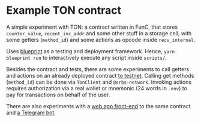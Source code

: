 # Example TON contract

A simple experiment with TON: a contract written in FunC, that stores `counter_value`, `recent_inc_addr` and 
some other stuff in a storage cell, with some getters (`method_id`) and some actions as opcode inside `recv_internal`.

Uses [blueprint](https://github.com/ton-org/blueprint) as a testing and deployment framework. 
Hence, `yarn blueprint run` to interactively execute any script inside `scripts/`.

Besides the contract and tests, there are some experiments to call getters and actions on an already 
deployed contract [to testnet](https://testnet.tonscan.org/address/EQD4Nu_attpQdAHKaSOKSUwAfpJUrXIstF5yGqZvYr-RJT6e).
Calling get methods (`method_id`) can be done via `TonClient` and `@orbs-network`.
Invoking actions requires authorization via a real wallet or mnemonic (24 words in `.env`) 
to pay for transactions on behalf of the user.

There are also experiments with a [web app front-end](https://github.com/unserialize/my_blackhole_frontend) 
to the same contract and [a Telegram bot](https://github.com/unserialize/my_blackhole_tg_bot).
